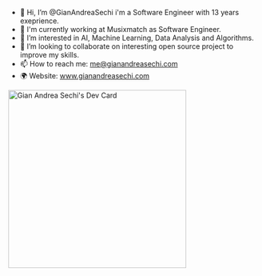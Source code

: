 - 👋 Hi, I’m @GianAndreaSechi i'm a Software Engineer with 13 years exeprience.
- 🎸 I'm currently working at Musixmatch as Software Engineer.
- 👀 I’m interested in AI, Machine Learning, Data Analysis and Algorithms.
- 💞️ I’m looking to collaborate on interesting open source project to improve my skills.
- 📫 How to reach me: me@gianandreasechi.com
- 🌍 Website: www.gianandreasechi.com


<a href="https://app.daily.dev/gianandreasechi"><img src="https://api.daily.dev/devcards/v2/8XokEOrGAnJfEPOz6IdcW.png?type=default&r=aok" width="356" alt="Gian Andrea Sechi's Dev Card"/></a>
<!---
GianAndreaSechi/GianAndreaSechi is a ✨ special ✨ repository because its `README.md` (this file) appears on your GitHub profile.
You can click the Preview link to take a look at your changes.
--->
